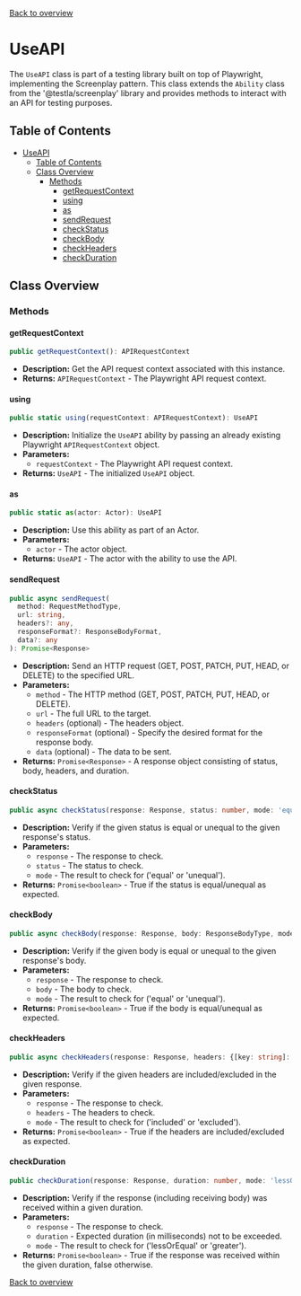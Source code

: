 [Back to overview](../../screenplay_elements.md)

# UseAPI

The `UseAPI` class is part of a testing library built on top of Playwright, implementing the Screenplay pattern. This class extends the `Ability` class from the '@testla/screenplay' library and provides methods to interact with an API for testing purposes.

## Table of Contents

- [UseAPI](#useapi)
  - [Table of Contents](#table-of-contents)
  - [Class Overview](#class-overview)
    - [Methods](#methods)
      - [getRequestContext](#getrequestcontext)
      - [using](#using)
      - [as](#as)
      - [sendRequest](#sendrequest)
      - [checkStatus](#checkstatus)
      - [checkBody](#checkbody)
      - [checkHeaders](#checkheaders)
      - [checkDuration](#checkduration)

## Class Overview

### Methods

#### getRequestContext

```typescript
public getRequestContext(): APIRequestContext
```

- **Description:** Get the API request context associated with this instance.
- **Returns:** `APIRequestContext` - The Playwright API request context.

#### using

```typescript
public static using(requestContext: APIRequestContext): UseAPI
```

- **Description:** Initialize the `UseAPI` ability by passing an already existing Playwright `APIRequestContext` object.
- **Parameters:**
  - `requestContext` - The Playwright API request context.
- **Returns:** `UseAPI` - The initialized `UseAPI` object.

#### as

```typescript
public static as(actor: Actor): UseAPI
```

- **Description:** Use this ability as part of an Actor.
- **Parameters:**
  - `actor` - The actor object.
- **Returns:** `UseAPI` - The actor with the ability to use the API.

#### sendRequest

```typescript
public async sendRequest(
  method: RequestMethodType,
  url: string,
  headers?: any,
  responseFormat?: ResponseBodyFormat,
  data?: any
): Promise<Response>
```

- **Description:** Send an HTTP request (GET, POST, PATCH, PUT, HEAD, or DELETE) to the specified URL.
- **Parameters:**
  - `method` - The HTTP method (GET, POST, PATCH, PUT, HEAD, or DELETE).
  - `url` - The full URL to the target.
  - `headers` (optional) - The headers object.
  - `responseFormat` (optional) - Specify the desired format for the response body.
  - `data` (optional) - The data to be sent.
- **Returns:** `Promise<Response>` - A response object consisting of status, body, headers, and duration.

#### checkStatus

```typescript
public async checkStatus(response: Response, status: number, mode: 'equal' | 'unequal'): Promise<boolean>
```

- **Description:** Verify if the given status is equal or unequal to the given response's status.
- **Parameters:**
  - `response` - The response to check.
  - `status` - The status to check.
  - `mode` - The result to check for ('equal' or 'unequal').
- **Returns:** `Promise<boolean>` - True if the status is equal/unequal as expected.

#### checkBody

```typescript
public async checkBody(response: Response, body: ResponseBodyType, mode: 'equal' | 'unequal'): Promise<boolean>
```

- **Description:** Verify if the given body is equal or unequal to the given response's body.
- **Parameters:**
  - `response` - The response to check.
  - `body` - The body to check.
  - `mode` - The result to check for ('equal' or 'unequal').
- **Returns:** `Promise<boolean>` - True if the body is equal/unequal as expected.

#### checkHeaders

```typescript
public async checkHeaders(response: Response, headers: {[key: string]: string | undefined }, mode: 'included' | 'excluded'): Promise<boolean>
```

- **Description:** Verify if the given headers are included/excluded in the given response.
- **Parameters:**
  - `response` - The response to check.
  - `headers` - The headers to check.
  - `mode` - The result to check for ('included' or 'excluded').
- **Returns:** `Promise<boolean>` - True if the headers are included/excluded as expected.

#### checkDuration

```typescript
public checkDuration(response: Response, duration: number, mode: 'lessOrEqual' | 'greater'): Promise<boolean>
```

- **Description:** Verify if the response (including receiving body) was received within a given duration.
- **Parameters:**
  - `response` - The response to check.
  - `duration` - Expected duration (in milliseconds) not to be exceeded.
  - `mode` - The result to check for ('lessOrEqual' or 'greater').
- **Returns:** `Promise<boolean>` - True if the response was received within the given duration, false otherwise.

[Back to overview](../../screenplay_elements.md)